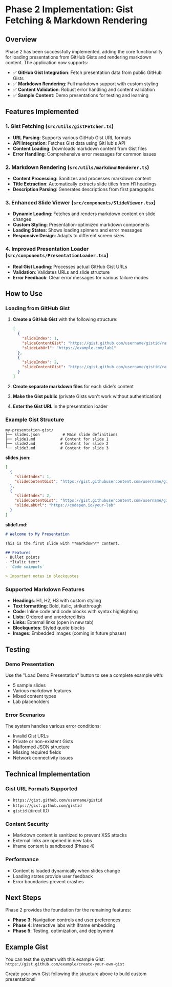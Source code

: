 # Phase 2 Implementation: Gist Fetching & Markdown Rendering

## Overview

Phase 2 has been successfully implemented, adding the core functionality for loading presentations from GitHub Gists and rendering markdown content. The application now supports:

- ✅ **GitHub Gist Integration**: Fetch presentation data from public GitHub Gists
- ✅ **Markdown Rendering**: Full markdown support with custom styling
- ✅ **Content Validation**: Robust error handling and content validation
- ✅ **Sample Content**: Demo presentations for testing and learning

## Features Implemented

### 1. Gist Fetching (`src/utils/gistFetcher.ts`)

- **URL Parsing**: Supports various GitHub Gist URL formats
- **API Integration**: Fetches Gist data using GitHub's API
- **Content Loading**: Downloads markdown content from Gist files
- **Error Handling**: Comprehensive error messages for common issues

### 2. Markdown Rendering (`src/utils/markdownRenderer.ts`)

- **Content Processing**: Sanitizes and processes markdown content
- **Title Extraction**: Automatically extracts slide titles from H1 headings
- **Description Parsing**: Generates descriptions from first paragraphs

### 3. Enhanced Slide Viewer (`src/components/SlideViewer.tsx`)

- **Dynamic Loading**: Fetches and renders markdown content on slide changes
- **Custom Styling**: Presentation-optimized markdown components
- **Loading States**: Shows loading spinners and error messages
- **Responsive Design**: Adapts to different screen sizes

### 4. Improved Presentation Loader (`src/components/PresentationLoader.tsx`)

- **Real Gist Loading**: Processes actual GitHub Gist URLs
- **Validation**: Validates URLs and slide structure
- **Error Feedback**: Clear error messages for various failure modes

## How to Use

### Loading from GitHub Gist

1. **Create a GitHub Gist** with the following structure:
   ```json
   [
     {
       "slideIndex": 1,
       "slideContentGist": "https://gist.github.com/username/gistid/raw/file1.md",
       "slideLabUrl": "https://example.com/lab1"
     },
     {
       "slideIndex": 2,
       "slideContentGist": "https://gist.github.com/username/gistid/raw/file2.md"
     }
   ]
   ```

2. **Create separate markdown files** for each slide's content

3. **Make the Gist public** (private Gists won't work without authentication)

4. **Enter the Gist URL** in the presentation loader

### Example Gist Structure

```
my-presentation-gist/
├── slides.json          # Main slide definitions
├── slide1.md           # Content for slide 1
├── slide2.md           # Content for slide 2
└── slide3.md           # Content for slide 3
```

**slides.json:**
```json
[
  {
    "slideIndex": 1,
    "slideContentGist": "https://gist.githubusercontent.com/username/gistid/raw/slide1.md"
  },
  {
    "slideIndex": 2,
    "slideContentGist": "https://gist.githubusercontent.com/username/gistid/raw/slide2.md",
    "slideLabUrl": "https://codepen.io/your-lab"
  }
]
```

**slide1.md:**
```markdown
# Welcome to My Presentation

This is the first slide with **markdown** content.

## Features
- Bullet points
- *Italic text*
- `Code snippets`

> Important notes in blockquotes
```

### Supported Markdown Features

- **Headings**: H1, H2, H3 with custom styling
- **Text formatting**: Bold, italic, strikethrough
- **Code**: Inline code and code blocks with syntax highlighting
- **Lists**: Ordered and unordered lists
- **Links**: External links (open in new tab)
- **Blockquotes**: Styled quote blocks
- **Images**: Embedded images (coming in future phases)

## Testing

### Demo Presentation

Use the "Load Demo Presentation" button to see a complete example with:
- 5 sample slides
- Various markdown features
- Mixed content types
- Lab placeholders

### Error Scenarios

The system handles various error conditions:
- Invalid Gist URLs
- Private or non-existent Gists
- Malformed JSON structure
- Missing required fields
- Network connectivity issues

## Technical Implementation

### Gist URL Formats Supported

- `https://gist.github.com/username/gistid`
- `https://gist.github.com/gistid`
- `gistid` (direct ID)

### Content Security

- Markdown content is sanitized to prevent XSS attacks
- External links are opened in new tabs
- iframe content is sandboxed (Phase 4)

### Performance

- Content is loaded dynamically when slides change
- Loading states provide user feedback
- Error boundaries prevent crashes

## Next Steps

Phase 2 provides the foundation for the remaining features:

- **Phase 3**: Navigation controls and user preferences
- **Phase 4**: Interactive labs with iframe embedding
- **Phase 5**: Testing, optimization, and deployment

## Example Gist

You can test the system with this example Gist:
`https://gist.github.com/example/create-your-own-gist`

Create your own Gist following the structure above to build custom presentations!